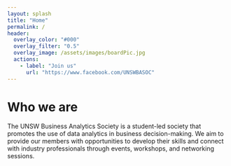 ```yaml
---
layout: splash
title: "Home"
permalink: /
header:
  overlay_color: "#000"
  overlay_filter: "0.5"
  overlay_image: /assets/images/boardPic.jpg
  actions:
    - label: "Join us"
      url: "https://www.facebook.com/UNSWBASOC"
---
```


# Who we are
The UNSW Business Analytics Society is a student-led society that promotes the use of data analytics in business decision-making. We aim to provide our members with opportunities to develop their skills and connect with industry professionals through events, workshops, and networking sessions.